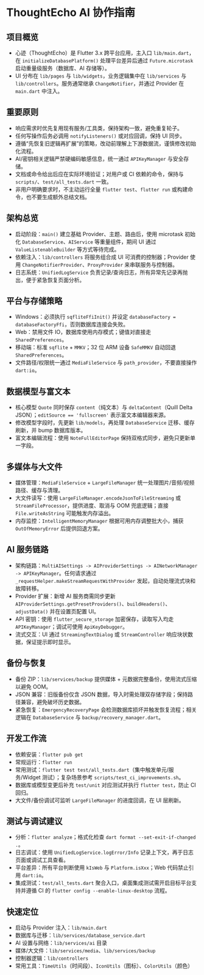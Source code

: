 # ThoughtEcho AI 协作指南

## 项目概览
- 心迹（ThoughtEcho）是 Flutter 3.x 跨平台应用，主入口 `lib/main.dart`，在 `initializeDatabasePlatform()` 处理平台差异后通过 `Future.microtask` 启动重量级服务（数据库、AI 存储等）。
- UI 分布在 `lib/pages` 与 `lib/widgets`，业务逻辑集中在 `lib/services` 与 `lib/controllers`。服务通常继承 `ChangeNotifier`，并通过 Provider 在 `main.dart` 中注入。

## 重要原则
- 响应需求时优先复用现有服务/工具类，保持架构一致，避免重复轮子。
- 任何写操作后务必调用 `notifyListeners()` 或对应回调，保持 UI 同步。
- 遵循“先恢复旧逻辑再扩展”的策略，改动前理解上下游数据流，谨慎修改初始化流程。
- AI/密钥相关逻辑严禁硬编码敏感信息，统一通过 `APIKeyManager` 与安全存储。
- 文档或命令给出后应在实际环境验证；对用户或 CI 依赖的命令，保持与 `scripts/`、`test/all_tests.dart` 一致。
- 非用户明确要求时，不主动运行全量 `flutter test`、`flutter run` 或构建命令，也不要生成额外总结文档。

## 架构总览
- 启动阶段：`main()` 建立基础 Provider、主题、路由后，使用 microtask 初始化 `DatabaseService`、`AIService` 等重量组件，期间 UI 通过 `ValueListenableBuilder` 等方式等待完成。
- 依赖注入：`lib/controllers` 将服务组合成 UI 可消费的控制器；Provider 使用 `ChangeNotifierProvider`、`ProxyProvider` 来串联服务与控制器。
- 日志系统：`UnifiedLogService` 负责记录/查询日志，所有异常先记录再抛出，便于紧急恢复页面分析。

## 平台与存储策略
- Windows：必须执行 `sqfliteFfiInit()` 并设定 `databaseFactory = databaseFactoryFfi`，否则数据库连接会失败。
- Web：禁用文件 IO，数据库使用内存模式；键值对直接走 `SharedPreferences`。
- 移动端：标准 `sqflite` + `MMKV`；32 位 ARM 设备 `SafeMMKV` 自动回退 `SharedPreferences`。
- 文件路径/权限统一通过 `MediaFileService` 与 `path_provider`，不要直接操作 `dart:io`。

## 数据模型与富文本
- 核心模型 `Quote` 同时保存 `content`（纯文本）与 `deltaContent`（Quill Delta JSON）；`editSource == 'fullscreen'` 表示富文本编辑器来源。
- 修改模型字段时，先更新 `lib/models`，再处理 `DatabaseService` 迁移、缓存刷新，并 bump 数据库版本。
- 富文本编辑流程：使用 `NoteFullEditorPage` 保持双格式同步，避免只更新单一字段。

## 多媒体与大文件
- 媒体管理：`MediaFileService` + `LargeFileManager` 统一处理图片/音频/视频路径、缓存与清理。
- 大文件读写：使用 `LargeFileManager.encodeJsonToFileStreaming` 或 `StreamFileProcessor`，提供进度、取消与 OOM 兜底逻辑；直接 `File.writeAsString` 可能触发内存溢出。
- 内存监控：`IntelligentMemoryManager` 根据可用内存调整批大小，捕获 `OutOfMemoryError` 后提供回退方案。

## AI 服务链路
- 架构链路：`MultiAISettings -> AIProviderSettings -> AINetworkManager -> APIKeyManager`。任何请求通过 `_requestHelper.makeStreamRequestWithProvider` 发起，自动处理流式块和故障转移。
- Provider 扩展：新增 AI 服务商需同步更新 `AIProviderSettings.getPresetProviders()`、`buildHeaders()`、`adjustData()` 并在设置页配置 UI。
- API 密钥：使用 `flutter_secure_storage` 加密保存，读取写入均走 `APIKeyManager`；调试可使用 `ApiKeyDebugger`。
- 流式交互：UI 通过 `StreamingTextDialog` 或 `StreamController` 响应块状数据，保证提示即时显示。

## 备份与恢复
- 备份 ZIP：`lib/services/backup` 提供媒体 + 元数据完整备份，使用流式压缩以避免 OOM。
- JSON 兼容：旧版备份仅含 JSON 数据，导入时需处理双存储字段；保持路径兼容，避免破坏历史数据。
- 紧急恢复：`EmergencyRecoveryPage` 会检测数据库损坏并触发恢复流程；相关逻辑在 `DatabaseService` 与 `backup/recovery_manager.dart`。

## 开发工作流
- 依赖安装：`flutter pub get`
- 常规运行：`flutter run`
- 常用测试：`flutter test test/all_tests.dart`（集中触发单元/服务/Widget 测试）；复杂场景参考 `scripts/test_ci_improvements.sh`。
- 数据库或模型变更后补充 `test/unit` 对应测试并执行 `flutter test`，防止 CI 回归。
- 大文件/备份调试可监听 `LargeFileManager` 的进度回调，在 UI 层刷新。

## 测试与调试建议
- 分析：`flutter analyze`；格式化检查 `dart format --set-exit-if-changed .`。
- 日志调试：使用 `UnifiedLogService.logError/Info` 记录上下文，再于日志页面或调试工具查看。
- 平台差异：所有平台判断使用 `kIsWeb` 与 `Platform.isXxx`；Web 代码禁止引用 `dart:io`。
- 集成测试：`test/all_tests.dart` 聚合入口，桌面集成测试需开启目标平台支持并遵循 CI 的 `flutter config --enable-linux-desktop` 流程。

## 快速定位
- 启动与 Provider 注入：`lib/main.dart`
- 数据库与迁移：`lib/services/database_service.dart`
- AI 设置与网络：`lib/services/ai` 目录
- 媒体/大文件：`lib/services/media`、`lib/services/backup`
- 控制器逻辑：`lib/controllers`
- 常用工具：`TimeUtils`（时间段）、`IconUtils`（图标）、`ColorUtils`（颜色）
